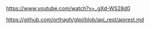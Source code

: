 https://www.youtube.com/watch?v=_gXd-WS28d0

https://github.com/orthagh/glpi/blob/api_rest/apirest.md
